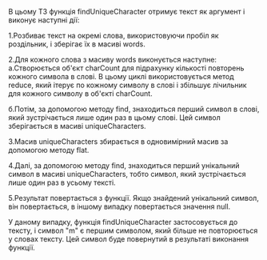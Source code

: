 В цьому ТЗ функція findUniqueCharacter отримує текст як аргумент і виконує наступні дії:

1.Розбиває текст на окремі слова, використовуючи пробіл як роздільник, і зберігає їх в масиві words.


2.Для кожного слова з масиву words виконується наступне:
  а.Створюється об'єкт charCount для підрахунку кількості повторень кожного символа в слові. В цьому циклі використовується метод reduce, який ітерує по кожному символу в слові і збільшує лічильник для кожного символу в об'єкті charCount.

  б.Потім, за допомогою методу find, знаходиться перший символ в слові, який зустрічається лише один раз в цьому слові. Цей символ зберігається в масиві uniqueCharacters.

3.Масив uniqueCharacters збирається в одновимірний масив за допомогою методу flat.


4.Далі, за допомогою методу find, знаходиться перший унікальний символ в масиві uniqueCharacters, тобто символ, який зустрічається лише один раз в усьому тексті.

5.Результат повертається з функції. Якщо знайдений унікальний символ, він повертається, в іншому випадку повертається значення null.

У даному випадку, функція findUniqueCharacter застосовується до тексту, і символ "m" є першим символом, який більше не повторюється у словах тексту. Цей символ буде повернутий в результаті виконання функції.